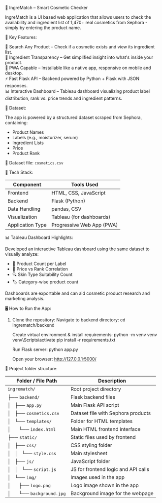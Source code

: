 💄 IngreMatch – Smart Cosmetic Checker

IngreMatch is a UI based web application that allows users to check the availability and ingredient list of 1,470+ real cosmetics from Sephora - simply by entering the product name.

🚀 Key Features:

🔎 Search Any Product – Check if a cosmetic exists and view its ingredient list.  
🧪 Ingredient Transparency – Get simplified insight into what's inside your product.  
📱  PWA Capable – Installable like a native app, responsive on mobile and desktop.  
⚡ Fast Flask API – Backend powered by Python + Flask with JSON responses.  
📊 Interactive Dashboard – Tableau dashboard visualizing product label distribution, rank vs. price trends and ingredient patterns.

🧪 Dataset:

The app is powered by a structured dataset scraped from Sephora, containing:
- Product Names
- Labels (e.g., moisturizer, serum)
- Ingredient Lists
- Price
- Product Rank

📁 Dataset file: `cosmetics.csv`

🧰 Tech Stack:

| Component       | Tools Used                  |
|-----------------|-----------------------------|
| Frontend        | HTML, CSS, JavaScript       |
| Backend         | Flask (Python)              |
| Data Handling   | pandas, CSV                 |
| Visualization   | Tableau (for dashboards)    |
| Application Type| Progressive Web App (PWA)   |

📊 Tableau Dashboard Highlights:

Developed an interactive Tableau dashboard using the same dataset to visually analyze:
- 🧴 Product Count per Label 
- 💸 Price vs Rank Correlation 
- 🔍 Skin Type Suitability Count 
- 🏷️ Category-wise product count

Dashboards are exportable and can aid cosmetic product research and marketing analysis.

🖥️ How to Run the App:

1. Clone the repository:
   Navigate to backend directory: cd ingrematch/backend

   Create virtual environment & install requirements: python -m venv venv
                                                      venv\Scripts\activate
                                                      pip install -r requirements.txt

   Run Flask server: python app.py

    Open your browser: http://127.0.0.1:5000/

📁 Project folder structure:

| Folder / File Path          | Description                         |
| --------------------------- | ----------------------------------- |
| `ingrematch/`               | Root project directory              |
| ├── `backend/`              | Flask backend files                 |
| │   ├── `app.py`            | Main Flask API script               |
| │   ├── `cosmetics.csv`     | Dataset file with Sephora products  |
| │   └── `templates/`        | Folder for HTML templates           |
| │      └── `index.html`     | Main HTML frontend interface        |
| ├── `static/`               | Static files used by frontend       |
| │   ├── `css/`              | CSS styling folder                  |
| │   │   └── `style.css`     | Main stylesheet                     |
| │   ├── `js/`               | JavaScript folder                   |
| │   │   └── `script.js`     | JS for frontend logic and API calls |
| │   └── `img/`              | Images used in the app              |
| │      ├── `logo.png`       | Logo image shown in the app         |
| │      └── `background.jpg` | Background image for the webpage    |




